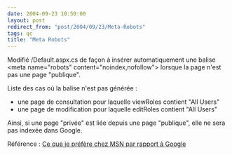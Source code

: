 ```yaml
---
date: 2004-09-23 10:50:00
layout: post
redirect_from: "post/2004/09/23/Meta-Robots"
tags: qc
title: "Meta Robots"
---
```


Modifié /Default.aspx.cs de façon à insérer automatiquement une balise
&lt;meta name="robots" content="noindex,nofollow"&gt; lorsque la page n'est pas
une page "publique".

Liste des cas où la balise n'est pas générée :

* une page de consultation pour laquelle viewRoles contient "All Users"
* une page de modification pour laquelle editRoles contient "All Users"

Ainsi, si une page "privée" est liée depuis une page "publique", elle ne
sera pas indexée dans Google.

Référence : [Ce que je préfère chez MSN par rapport à Google](http://googleguy-fr.blogspot.com/2004/09/ce-que-jaime-mieux-propos-de-msn.html)
